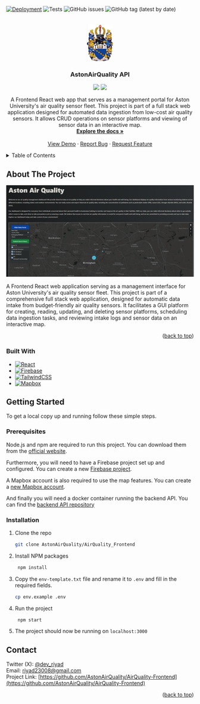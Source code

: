 <a name="readme-top"></a>

<!-- PROJECT SHIELDS -->
[![Deployment][passing-deployment-badge]][project-url]
![Tests][passing-tests-badge]
![GitHub issues](https://img.shields.io/github/issues/AstonAirQuality/AirQuality_Frontend)
![GitHub tag (latest by date)](https://img.shields.io/github/v/tag/AstonAirQuality/AirQuality_Frontend)

<!-- PROJECT LOGO -->
<br />
<div align="center">
  <a href="https://github.com/AstonAirQuality/AirQuality_Frontend">
    <img src=".github/resources/crest.png" alt="Logo" width="70" height="100">
  </a>

<h3 align="center">AstonAirQuality API</h3>
  <img src="https://img.shields.io/badge/react-18.2.0+-green">
  <img src="https://img.shields.io/badge/Made%20With-VSCode-1f425f.svg">

  <p align="center">
    A Frontend React web app that serves as a management portal for Aston University's air quality sensor fleet. This project is part of a full stack web application designed for automated data ingestion from low-cost air quality sensors. It allows CRUD operations on sensor platforms and viewing of sensor data in an interactive map.
    <br />
    <a href="https://github.com/AstonAirQuality/AirQuality_Frontend"><strong>Explore the docs »</strong></a>
    <br />
    <br />
    <a href="https://github.com/AstonAirQuality/AirQuality_Frontend">View Demo</a>
    ·
    <a href="https://github.com/AstonAirQuality/AirQuality_Frontend/issues">Report Bug</a>
    ·
    <a href="https://github.com/AstonAirQuality/AirQuality_Frontend/issues">Request Feature</a>
  </p>
</div>

<!-- TABLE OF CONTENTS -->
<details>
  <summary>Table of Contents</summary>
  <ol>
    <li>
      <a href="#about-the-project">About The Project</a>
      <ul>
        <li><a href="#built-with">Built With</a></li>
      </ul>
    </li>
    <li>
      <a href="#getting-started">Getting Started</a>
      <ul>
        <li><a href="#prerequisites">Prerequisites</a></li>
        <li><a href="#installation">Installation</a></li>
      </ul>
    </li>
    <li><a href="#contact">Contact</a></li>
  </ol>
</details>

<!-- ABOUT THE PROJECT -->
## About The Project

<a href="https://github.com/AstonAirQuality/AirQuality-API">
    <img src=".github/resources/Screenshot.png" alt="Project Screenshot">
</a>

<p>
A Frontend React web application serving as a management interface for Aston University's air quality sensor fleet. This project is part of a comprehensive full stack web application, designed for automatic data intake from budget-friendly air quality sensors. It facilitates a GUI platform for creating, reading, updating, and deleting sensor platforms, scheduling data ingestion tasks, and reviewing intake logs and sensor data on an interactive map.
</p>
<p align="right">(<a href="#readme-top">back to top</a>)</p>


### Built With
* [![React][react-badge]](https://reactjs.org/)
* [![Firebase][firebase-badge]](https://firebase.google.com/)
* [![TailwindCSS][tailwind-badge]](https://tailwindcss.com/)
* [![Mapbox][mapbox-badge]](https://www.mapbox.com/)

<!-- GETTING STARTED -->
## Getting Started

To get a local copy up and running follow these simple steps.

### Prerequisites

Node.js and npm are required to run this project. You can download them from the [official website](https://nodejs.org/en/).

Furthermore, you will need to have a Firebase project set up and configured. You can create a new [Firebase project](https://firebase.google.com/).

A Mapbox account is also required to use the map features. You can create a [new Mapbox account](https://account.mapbox.com/).

And finally you will need a docker container running the backend API. You can find the [backend API repository](https://github.com/AstonAirQuality/AirQuality-API)


### Installation

1. Clone the repo
   ```sh
   git clone AstonAirQuality/AirQuality_Frontend
   ```
2. Install NPM packages
   ```sh
    npm install
    ```
3. Copy the `env-template.txt` file and rename it to `.env` and fill in the required fields.
   ```sh
   cp env.example .env
   ```
4. Run the project
   ```sh
    npm start
    ```
5. The project should now be running on `localhost:3000`

<!-- CONTACT -->
## Contact

Twitter (X): [@dev_riyad](https://twitter.com/dev_riyad) 
<br/>
Email: riyad23008@gmail.com
<br/>
Project Link: [https://github.com/AstonAirQuality/AirQuality-Frontend](https://github.com/AstonAirQuality/AirQuality-Frontend)
<p align="right">(<a href="#readme-top">back to top</a>)</p>



<!-- MARKDOWN LINKS & IMAGES -->
[project-url]: https://aston-air-quality.web.app/
[passing-deployment-badge]: https://img.shields.io/badge/deployment-success-green
[passing-tests-badge]: https://img.shields.io/badge/tests-success-green
[react-badge]: https://img.shields.io/badge/React-black?logo=react
[firebase-badge]: https://img.shields.io/badge/Firebase-d42a2a?logo=firebase
[tailwind-badge]: https://img.shields.io/badge/TailwindCSS-2a46d4?logo=tailwindcss
[mapbox-badge]: https://img.shields.io/badge/Mapbox-4b4b4b?logo=mapbox
